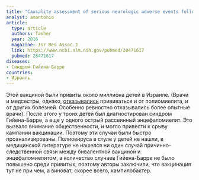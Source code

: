 ```yaml
---
title: "Causality assessment of serious neurologic adverse events following the bOPV national vaccination campaign in Israel"
analyst: amantonio
article:
  type: article
  authors: Tasher
  year: 2016
  magazine: Isr Med Assoc J
  link: https://www.ncbi.nlm.nih.gov/pubmed/28471617
  pubmed: 28471617
diseases:
- Синдром Гийена-Барре
countries:
- Израиль
---
```


Этой вакциной были привиты около миллиона детей в Израиле. (Врачи и медсестры, однако, [отказывались](http://www.mynet.co.il/articles/0,7340,L-4420540,00.html) прививаться и от полиомиелита, и от других болезней. Особенно ревностно отказывались более опытные врачи).
После этого у троих детей был диагностирован синдром Гийена-Барре, а еще у одного острый рассеянный энцефаломиелит. Это вызвало внимание общественности, и могло привести к срыву кампании вакцинации. Поэтому эти случаи были быстро проанализированы. Полиовируса в стуле у детей не нашли, в медицинской литературе не нашелся ни один случай причинно-следственной связи между бивалентной вакциной и энцефаломиелитом, а количество случаев Гийена-Барре не было повышено среди привитых, поэтому авторы заключили, что вакцинация тут не при чем, а виноват, скорее всего, кампилобактер.
